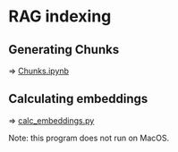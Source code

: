 # RAG indexing

## Generating Chunks

=> [Chunks.ipynb](./Chunks.ipynb)

## Calculating embeddings

=> [calc_embeddings.py](./calc_embeddings.py)

Note: this program does not run on MacOS.
